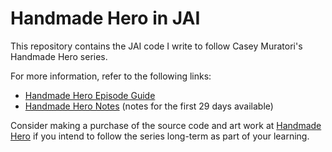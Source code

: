 # Handmade Hero in JAI

This repository contains the JAI code I write to follow Casey Muratori's Handmade Hero series.

For more information, refer to the following links:

- [Handmade Hero Episode Guide](https://guide.handmadehero.org/code/)
- [Handmade Hero Notes](https://yakvi.github.io/handmade-hero-notes/index.html) (notes for the first 29 days available)

Consider making a purchase of the source code and art work at [Handmade Hero](https://mollyrocket.com/#handmade) if you intend to follow the series long-term as part of your learning.
